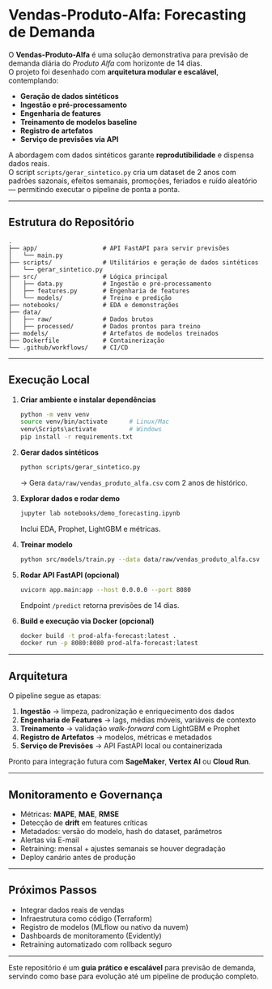 # Vendas-Produto-Alfa: Forecasting de Demanda

O **Vendas-Produto-Alfa** é uma solução demonstrativa para previsão de demanda diária do *Produto Alfa* com horizonte de 14 dias.  
O projeto foi desenhado com **arquitetura modular e escalável**, contemplando:

- **Geração de dados sintéticos**  
- **Ingestão e pré-processamento**  
- **Engenharia de features**  
- **Treinamento de modelos baseline**  
- **Registro de artefatos**  
- **Serviço de previsões via API**

A abordagem com dados sintéticos garante **reprodutibilidade** e dispensa dados reais.  
O script `scripts/gerar_sintetico.py` cria um dataset de 2 anos com padrões sazonais, efeitos semanais, promoções, feriados e ruído aleatório — permitindo executar o pipeline de ponta a ponta.

---

## Estrutura do Repositório

```
.
├── app/                  # API FastAPI para servir previsões
│   └── main.py
├── scripts/              # Utilitários e geração de dados sintéticos
│   └── gerar_sintetico.py
├── src/                  # Lógica principal
│   ├── data.py           # Ingestão e pré-processamento
│   ├── features.py       # Engenharia de features
│   └── models/           # Treino e predição
├── notebooks/            # EDA e demonstrações
├── data/
│   ├── raw/              # Dados brutos          
│   ├── processed/        # Dados prontos para treino
├── models/               # Artefatos de modelos treinados
├── Dockerfile            # Containerização
└── .github/workflows/    # CI/CD
```
---

## Execução Local

1. **Criar ambiente e instalar dependências**
   ```bash
   python -m venv venv
   source venv/bin/activate      # Linux/Mac
   venv\Scripts\activate         # Windows
   pip install -r requirements.txt
   ```

2. **Gerar dados sintéticos**
   ```bash
   python scripts/gerar_sintetico.py
   ```
   → Gera `data/raw/vendas_produto_alfa.csv` com 2 anos de histórico.

3. **Explorar dados e rodar demo**
   ```bash
   jupyter lab notebooks/demo_forecasting.ipynb
   ```
   Inclui EDA, Prophet, LightGBM e métricas.

4. **Treinar modelo**
   ```bash
   python src/models/train.py --data data/raw/vendas_produto_alfa.csv --out models/lgbm_prod_alfa.pkl
   ```

5. **Rodar API FastAPI (opcional)**
   ```bash
   uvicorn app.main:app --host 0.0.0.0 --port 8080
   ```
   Endpoint `/predict` retorna previsões de 14 dias.

6. **Build e execução via Docker (opcional)**
   ```bash
   docker build -t prod-alfa-forecast:latest .
   docker run -p 8080:8080 prod-alfa-forecast:latest
   ```

---

## Arquitetura

O pipeline segue as etapas:

1. **Ingestão** → limpeza, padronização e enriquecimento dos dados  
2. **Engenharia de Features** → lags, médias móveis, variáveis de contexto  
3. **Treinamento** → validação *walk-forward* com LightGBM e Prophet  
4. **Registro de Artefatos** → modelos, métricas e metadados  
5. **Serviço de Previsões** → API FastAPI local ou containerizada  

Pronto para integração futura com **SageMaker**, **Vertex AI** ou **Cloud Run**.

---

## Monitoramento e Governança

- Métricas: **MAPE**, **MAE**, **RMSE**  
- Detecção de **drift** em features críticas  
- Metadados: versão do modelo, hash do dataset, parâmetros  
- Alertas via E-mail  
- Retraining: mensal + ajustes semanais se houver degradação  
- Deploy canário antes de produção

---

## Próximos Passos

- Integrar dados reais de vendas  
- Infraestrutura como código (Terraform)  
- Registro de modelos (MLflow ou nativo da nuvem)  
- Dashboards de monitoramento (Evidently)  
- Retraining automatizado com rollback seguro

---

Este repositório é um **guia prático e escalável** para previsão de demanda, servindo como base para evolução até um pipeline de produção completo.
